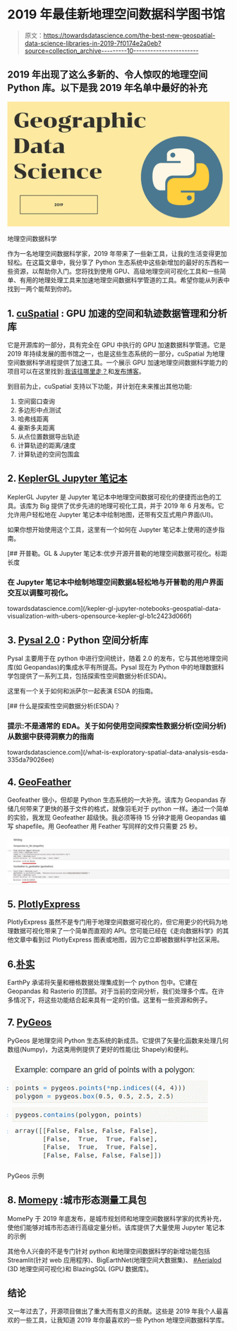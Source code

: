 # 2019 年最佳新地理空间数据科学图书馆

> 原文：<https://towardsdatascience.com/the-best-new-geospatial-data-science-libraries-in-2019-7f0174e2a0eb?source=collection_archive---------10----------------------->

## 2019 年出现了这么多新的、令人惊叹的地理空间 Python 库。以下是我 2019 年名单中最好的补充

![](img/4ef1b44702fa0c730bf4b707af5f1124.png)

地理空间数据科学

作为一名地理空间数据科学家，2019 年带来了一些新工具，让我的生活变得更加轻松。在这篇文章中，我分享了 Python 生态系统中这些新增加的最好的东西和一些资源，以帮助你入门。您将找到使用 GPU、高级地理空间可视化工具和一些简单、有用的地理处理工具来加速地理空间数据科学管道的工具。希望你能从列表中找到一两个能帮到你的。

## 1. [cuSpatial](https://github.com/rapidsai/cuspatial) : GPU 加速的空间和轨迹数据管理和分析库

它是开源库的一部分，具有完全在 GPU 中执行的 GPU 加速数据科学管道。它是 2019 年持续发展的图书馆之一，也是这些生态系统的一部分，cuSpatial 为地理空间数据科学进程提供了加速工具。一个展示 GPU 加速地理空间数据科学能力的项目可以在这里找到:[我该往哪里走？](/where-should-i-walk-e66b26735de5)和[发布博客](https://medium.com/rapids-ai/releasing-cuspatial-to-accelerate-geospatial-and-spatiotemporal-processing-b686d8b32a9)。

到目前为止，cuSpatial 支持以下功能，并计划在未来推出其他功能:

1.  空间窗口查询
2.  多边形中点测试
3.  哈弗线距离
4.  豪斯多夫距离
5.  从点位置数据导出轨迹
6.  计算轨迹的距离/速度
7.  计算轨迹的空间包围盒

## 2. [KeplerGL Jupyter 笔记本](https://github.com/keplergl/kepler.gl/blob/master/docs/keplergl-jupyter/user-guide.md)

KeplerGL Jupyter 是 Jupyter 笔记本中地理空间数据可视化的便捷而出色的工具。该库为 Big 提供了优步先进的地理可视化工具，并于 2019 年 6 月发布。它允许用户轻松地在 Jupyter 笔记本中绘制地图，还带有交互式用户界面(UI)。

如果你想开始使用这个工具，这里有一个如何在 Jupyter 笔记本上使用的逐步指南。

[](/kepler-gl-jupyter-notebooks-geospatial-data-visualization-with-ubers-opensource-kepler-gl-b1c2423d066f) [## 开普勒。GL & Jupyter 笔记本:优步开源开普勒的地理空间数据可视化。标距长度

### 在 Jupyter 笔记本中绘制地理空间数据&轻松地与开普勒的用户界面交互以调整可视化。

towardsdatascience.com](/kepler-gl-jupyter-notebooks-geospatial-data-visualization-with-ubers-opensource-kepler-gl-b1c2423d066f) 

## 3. [Pysal 2.0](https://pysal.readthedocs.io/en/latest/) : Python 空间分析库

Pysal 主要用于在 python 中进行空间统计，随着 2.0 的发布，它与其他地理空间库(如 Geopandas)的集成水平有所提高。Pysal 现在为 Python 中的地理数据科学包提供了一系列工具，包括探索性空间数据分析(ESDA)。

这里有一个关于如何和派萨尔一起表演 ESDA 的指南。

[](/what-is-exploratory-spatial-data-analysis-esda-335da79026ee) [## 什么是探索性空间数据分析(ESDA)？

### 提示:不是通常的 EDA。关于如何使用空间探索性数据分析(空间分析)从数据中获得洞察力的指南

towardsdatascience.com](/what-is-exploratory-spatial-data-analysis-esda-335da79026ee) 

## 4. [GeoFeather](https://pypi.org/project/geofeather/)

Geofeather 很小，但却是 Python 生态系统的一大补充。该库为 Geopandas 存储几何带来了更快的基于文件的格式，就像羽毛对于 python 一样。通过一个简单的实验，我发现 Geofeather 超级快。我必须等待 15 分钟才能用 Geopandas 编写 shapefile。用 Geofeather 用 Feather 写同样的文件只需要 25 秒。

![](img/1ed1fefeaf0ec78e1516e82f608aa832.png)

## 5. [PlotlyExpress](https://github.com/plotly/plotly_express)

PlotlyExpress 虽然不是专门用于地理空间数据可视化的，但它用更少的代码为地理数据可视化带来了一个简单而直观的 API。您可能已经在《走向数据科学》的其他文章中看到过 PlotlyExpress 图表或地图，因为它立即被数据科学社区采用。

## 6.[朴实](https://github.com/earthlab/earthpy)

EarthPy 承诺将矢量和栅格数据处理集成到一个 python 包中。它建在 Geopandas 和 Rasterio 的顶部。对于当前的空间分析，我们处理多个库。在许多情况下，将这些功能结合起来具有一定的价值。这里有一些资源和例子。

## 7. [PyGeos](https://github.com/pygeos/pygeos)

PyGeos 是地理空间 Python 生态系统的新成员。它提供了矢量化函数来处理几何数组(Numpy)，为这类用例提供了更好的性能(比 Shapely)和便利。

![](img/49f60cea1d4676352e072e79a78ef6b3.png)

PyGeos 示例

## 8. [Momepy](https://github.com/martinfleis/momepy) :城市形态测量工具包

MomePy 于 2019 年底发布，是城市规划师和地理空间数据科学家的优秀补充，使他们能够对城市形态进行高级定量分析。该库提供了大量使用 Jupyter 笔记本的示例

其他令人兴奋的不是专门针对 python 和地理空间数据科学的新增功能包括 Streamlit(针对 web 应用程序)、BigEarthNet(地理空间大数据集)、 [#Aerialod](https://twitter.com/hashtag/Aerialod?src=hashtag_click) (3D 地理空间可视化)和 BlazingSQL (GPU 数据库)。

## 结论

又一年过去了，开源项目做出了重大而有意义的贡献。这些是 2019 年我个人最喜欢的一些工具，让我知道 2019 年你最喜欢的一些 Python 地理空间数据科学库。